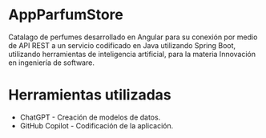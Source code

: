 # AppParfumStore

Catalago de perfumes desarrollado en Angular para su conexión por medio de API REST a un servicio codificado en Java utilizando Spring Boot, utilizando herramientas de inteligencia artificial, para la materia Innovación en ingeniería de software.

# Herramientas utilizadas
- ChatGPT - Creación de modelos de datos.
- GitHub Copilot - Codificación de la aplicación.